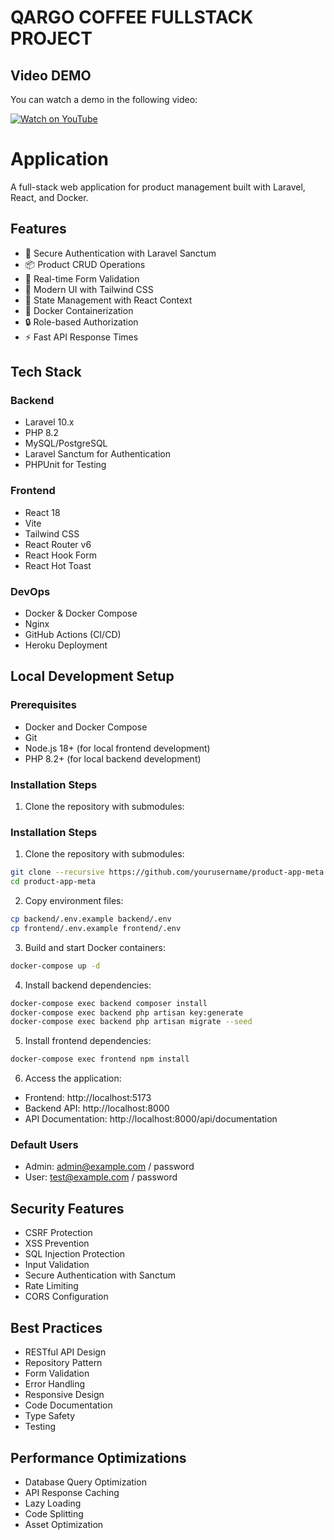 # QARGO COFFEE FULLSTACK PROJECT 

## Video DEMO

You can watch a demo in the following video:

[![Watch on YouTube](https://img.shields.io/badge/YouTube-Video-red?logo=youtube)](https://youtu.be/Bxa8OEMSIUI)

# Application

A full-stack web application for product management built with Laravel, React, and Docker.

## Features

- 🔐 Secure Authentication with Laravel Sanctum
- 📦 Product CRUD Operations
- 🚀 Real-time Form Validation
- 🎨 Modern UI with Tailwind CSS
- 🔄 State Management with React Context
- 🐳 Docker Containerization
- 🔒 Role-based Authorization
- ⚡ Fast API Response Times

## Tech Stack

### Backend
- Laravel 10.x
- PHP 8.2
- MySQL/PostgreSQL
- Laravel Sanctum for Authentication
- PHPUnit for Testing

### Frontend
- React 18
- Vite
- Tailwind CSS
- React Router v6
- React Hook Form
- React Hot Toast

### DevOps
- Docker & Docker Compose
- Nginx
- GitHub Actions (CI/CD)
- Heroku Deployment

## Local Development Setup

### Prerequisites
- Docker and Docker Compose
- Git
- Node.js 18+ (for local frontend development)
- PHP 8.2+ (for local backend development)

### Installation Steps

1. Clone the repository with submodules:

### Installation Steps

1. Clone the repository with submodules:

```bash
git clone --recursive https://github.com/yourusername/product-app-meta.git
cd product-app-meta
```

2. Copy environment files:

```bash
cp backend/.env.example backend/.env
cp frontend/.env.example frontend/.env
```

3. Build and start Docker containers:

```bash
docker-compose up -d
```


4. Install backend dependencies:

```bash
docker-compose exec backend composer install
docker-compose exec backend php artisan key:generate
docker-compose exec backend php artisan migrate --seed
```


5. Install frontend dependencies:

```bash
docker-compose exec frontend npm install
```


6. Access the application:
- Frontend: http://localhost:5173
- Backend API: http://localhost:8000
- API Documentation: http://localhost:8000/api/documentation

### Default Users
- Admin: admin@example.com / password
- User: test@example.com / password


## Security Features

- CSRF Protection
- XSS Prevention
- SQL Injection Protection
- Input Validation
- Secure Authentication with Sanctum
- Rate Limiting
- CORS Configuration

## Best Practices

- RESTful API Design
- Repository Pattern
- Form Validation
- Error Handling
- Responsive Design
- Code Documentation
- Type Safety
- Testing

## Performance Optimizations

- Database Query Optimization
- API Response Caching
- Lazy Loading
- Code Splitting
- Asset Optimization
